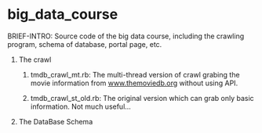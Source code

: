 # big_data_course

BRIEF-INTRO:
Source code of the big data course, including the crawling program, schema of database, portal page, etc.

1. The crawl

    1) tmdb_crawl_mt.rb: The multi-thread version of crawl grabing the movie
    information from www.themoviedb.org without using API.

    2) tmdb_crawl_st_old.rb: The original version which can grab only basic
    information. Not much useful...

2. The DataBase Schema
